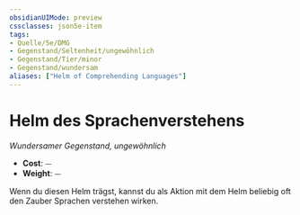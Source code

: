 ```yaml
---
obsidianUIMode: preview
cssclasses: json5e-item
tags:
- Quelle/5e/DMG
- Gegenstand/Seltenheit/ungewöhnlich
- Gegenstand/Tier/minor
- Gegenstand/wundersam
aliases: ["Helm of Comprehending Languages"]
---
```

# Helm des Sprachenverstehens
*Wundersamer Gegenstand, ungewöhnlich*  

- **Cost**: ⏤
- **Weight**: ⏤

Wenn du diesen Helm trägst, kannst du als Aktion mit dem Helm beliebig oft den Zauber Sprachen verstehen wirken.